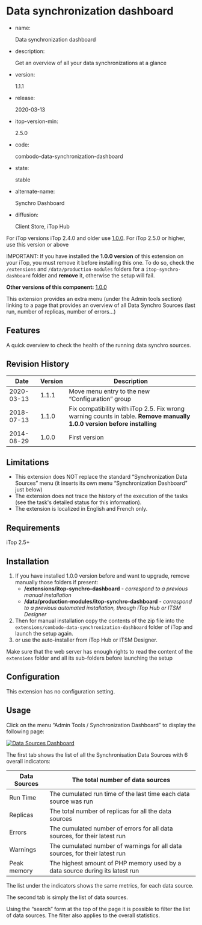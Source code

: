 # Data synchronization dashboard

- name:

  Data synchronization dashboard

- description:

  Get an overview of all your data synchronizations at a glance

- version:

  1.1.1

- release:

  2020-03-13

- itop-version-min:

  2.5.0

- code:

  combodo-data-synchronization-dashboard

- state:

  stable

- alternate-name:

  Synchro Dashboard

- diffusion:

  Client Store, iTop Hub

For iTop versions iTop 2.4.0 and older use [1.0.0](https://www.itophub.io/wiki/page?id=extensions%3Aitop-synchro-dashboard).
For iTop 2.5.0 or higher, use this version or above

IMPORTANT: If you have installed the **1.0.0 version** of this extension on your iTop, you must remove it before installing this one.
To do so, check the `/extensions` and `/data/production-modules` folders for a `itop-synchro-dashboard` folder and **remove** it, otherwise the setup will fail.

**Other versions of this component:** [1.0.0](https://www.itophub.io/wiki/page?id=extensions%3Aitop-synchro-dashboard_1_0)

This extension provides an extra menu (under the Admin tools section) linking to a page that provides an overview of all Data Synchro Sources (last run, number of replicas, number of errors…)

## Features

A quick overview to check the health of the running data synchro sources.

## Revision History

| Date       | Version | Description                                                  |
| ---------- | ------- | ------------------------------------------------------------ |
| 2020-03-13 | 1.1.1   | Move menu entry to the new “Configuration” group             |
| 2018-07-13 | 1.1.0   | Fix compatibility with iTop 2.5. Fix wrong warning counts in table. **Remove manually 1.0.0 version before installing** |
| 2014-08-29 | 1.0.0   | First version                                                |

## Limitations

- This extension does NOT replace the standard “Synchronization Data Sources” menu (it inserts its own menu “Synchronization Dashboard” just below)
- The extension does not trace the history of the execution of the tasks (see the task's detailed status for this information).
- The extension is localized in English and French only.

## Requirements

iTop 2.5+

## Installation

1. If you have installed 1.0.0 version before and want to upgrade, remove manually those folders if present:
   - **/extensions/itop-synchro-dashboard** - *correspond to a previous manual installation*
   - **/data/production-modules/itop-synchro-dashboard** - *correspond to a previous automated installation, through iTop Hub or ITSM Designer*
2. Then for manual installation copy the contents of the zip file into the `extensions/combodo-data-synchronization-dashboard` folder of iTop and launch the setup again.
3. or use the auto-installer from iTop Hub or ITSM Designer.

Make sure that the web server has enough rights to read the content of the `extensions` folder and all its sub-folders before launching the setup

## Configuration

This extension has no configuration setting.

## Usage

Click on the menu “Admin Tools / Synchronization Dashboard” to display the following page:

[![Data Sources Dashboard](https://www.itophub.io/wiki/media?w=600&tok=86c8c2&media=extensions%3Asynchro-dashboard.png)](https://www.itophub.io/wiki/media?media=extensions%3Asynchro-dashboard.png)

The first tab shows the list of all the Synchronisation Data Sources with 6 overall indicators:

| Data Sources | The total number of data sources                             |
| ------------ | ------------------------------------------------------------ |
| Run Time     | The cumulated run time of the last time each data source was run |
| Replicas     | The total number of replicas for all the data sources        |
| Errors       | The cumulated number of errors for all data sources, for their latest run |
| Warnings     | The cumulated number of warnings for all data sources, for their latest run |
| Peak memory  | The highest amount of PHP memory used by a data source during its latest run |

The list under the indicators shows the same metrics, for each data source.

The second tab is simply the list of data sources.

Using the “search” form at the top of the page it is possible to filter the list of data sources. The filter also applies to the overall statistics.